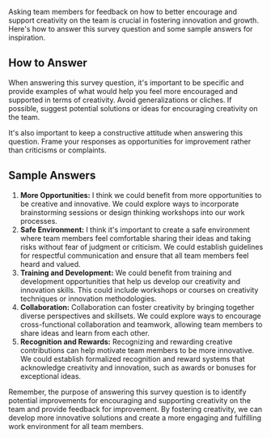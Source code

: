 

Asking team members for feedback on how to better encourage and support creativity on the team is crucial in fostering innovation and growth. Here's how to answer this survey question and some sample answers for inspiration.

How to Answer
-------------

When answering this survey question, it's important to be specific and provide examples of what would help you feel more encouraged and supported in terms of creativity. Avoid generalizations or cliches. If possible, suggest potential solutions or ideas for encouraging creativity on the team.

It's also important to keep a constructive attitude when answering this question. Frame your responses as opportunities for improvement rather than criticisms or complaints.

Sample Answers
--------------

1. **More Opportunities:** I think we could benefit from more opportunities to be creative and innovative. We could explore ways to incorporate brainstorming sessions or design thinking workshops into our work processes.
2. **Safe Environment:** I think it's important to create a safe environment where team members feel comfortable sharing their ideas and taking risks without fear of judgment or criticism. We could establish guidelines for respectful communication and ensure that all team members feel heard and valued.
3. **Training and Development:** We could benefit from training and development opportunities that help us develop our creativity and innovation skills. This could include workshops or courses on creativity techniques or innovation methodologies.
4. **Collaboration:** Collaboration can foster creativity by bringing together diverse perspectives and skillsets. We could explore ways to encourage cross-functional collaboration and teamwork, allowing team members to share ideas and learn from each other.
5. **Recognition and Rewards:** Recognizing and rewarding creative contributions can help motivate team members to be more innovative. We could establish formalized recognition and reward systems that acknowledge creativity and innovation, such as awards or bonuses for exceptional ideas.

Remember, the purpose of answering this survey question is to identify potential improvements for encouraging and supporting creativity on the team and provide feedback for improvement. By fostering creativity, we can develop more innovative solutions and create a more engaging and fulfilling work environment for all team members.
